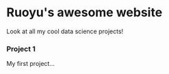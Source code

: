 # Ruoyu's awesome website

Look at all my cool data science projects!

### Project 1

My first project...
